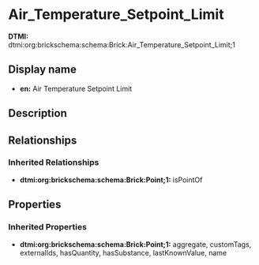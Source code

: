 # Air_Temperature_Setpoint_Limit
**DTMI:** dtmi:org:brickschema:schema:Brick:Air_Temperature_Setpoint_Limit;1
## Display name
- **en:** Air Temperature Setpoint Limit
## Description
## Relationships
### Inherited Relationships
* **dtmi:org:brickschema:schema:Brick:Point;1:** isPointOf
## Properties
### Inherited Properties
* **dtmi:org:brickschema:schema:Brick:Point;1:** aggregate, customTags, externalIds, hasQuantity, hasSubstance, lastKnownValue, name
